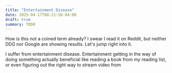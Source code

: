 ```yaml
---
title: "Entertainment Disease"
date: 2025-04-17T08:21:58-04:00
draft: true
summary: TODO
---
```


How is this not a coined term already? I swear I read it on Reddit, but neither DDG nor Google are showing results. Let's jump right into it.

I suffer from entertainment disease. Entertainment getting in the way of doing something actually beneficial like reading a book from my reading list, or even figuring out the right way to stream video from
